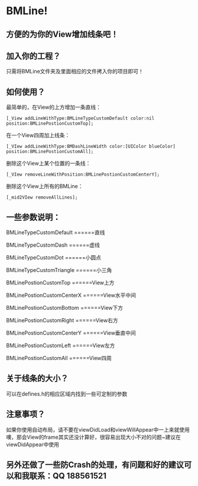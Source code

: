 BMLine!
=====

方便的为你的View增加线条吧！
------


  
加入你的工程？
-------

只需将BMLine文件夹及里面相应的文件拷入你的项目即可！


如何使用？
-------

最简单的，在View的上方增加一条直线：
```
[_View addLineWithType:BMLineTypeCustomDefault color:nil position:BMLinePostionCustomTop];
```
在一个View四周加上线条：
```
[_VIew addLineWithType:BMDashLineWidth color:[UIColor blueColor] position:BMLinePostionCustomAll];
```
删除这个View上某个位置的一条线：
```
[_VIew removeLineWithPosition:BMLinePostionCustomCenterY];
```
删除这个View上所有的BMLine：
```
[_mid2VIew removeAllLines];
```

一些参数说明：
------
BMLineTypeCustomDefault  ======直线

BMLineTypeCustomDash     ======虚线

BMLineTypeCustomDot      ======小圆点

BMLineTypeCustomTriangle ======小三角



BMLinePostionCustomTop        ======View上方

BMLinePostionCustomCenterX    ======View水平中间

BMLinePostionCustomBottom     ======View下方

BMLinePostionCustomRight      ======View右方

BMLinePostionCustomCenterY    ======View垂直中间

BMLinePostionCustomLeft       ======View左方

BMLinePostionCustomAll        ======View四周

关于线条的大小？
-------
可以在defines.h的相应区域内找到一些可定制的参数

注意事项？
--------
如果你使用自动布局，请不要在viewDidLoad和viewWillAppear中一上来就使用噢，那会View的frame其实还没计算好，很容易出现大小不对的问题~建议在viewDidAppear中使用

另外还做了一些防Crash的处理，有问题和好的建议可以和我联系：QQ 188561521
-------
